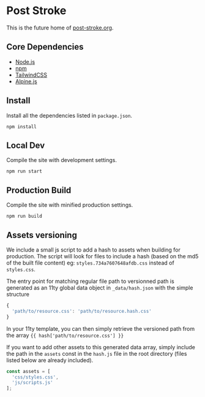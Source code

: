 # Post Stroke

This is the future home of [post-stroke.org](http://post-stroke.org).

## Core Dependencies

- [Node.js](https://nodejs.org/)
- [npm](https://www.npmjs.com/)
- [TailwindCSS](https://tailwindcss.com/)
- [Alpine.js](https://alpinejs.dev/)

## Install

Install all the dependencies listed in `package.json`.

```
npm install
```

## Local Dev

Compile the site with development settings.

```
npm run start
```

## Production Build

Compile the site with minified production settings.

```
npm run build
```

## Assets versioning

We include a small js script to add a hash to assets when building for production.
The script will look for files to include a hash (based on the md5 of the built file content) eg: ```styles.734a7607648afdb.css``` instead of ```styles.css```.

The entry point for matching regular file path to versionned path is generated as an 11ty global data object in ```_data/hash.json``` with the simple structure
```js
{
  'path/to/resource.css': 'path/to/resource.hash.css'
}
```

In your 11ty template, you can then simply retrieve the versioned path from the array ```{{ hash['path/to/resource.css'] }}```

If you want to add other assets to this generated data array, simply include the path in the ```assets``` const in the ```hash.js``` file in the root directory (files listed below are already included).

```js
const assets = [
  'css/styles.css',
  'js/scripts.js'
];
```
